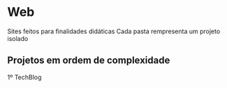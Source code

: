 # Web
Sites feitos para finalidades didáticas
Cada pasta rempresenta um projeto isolado

## Projetos em ordem de complexidade
1º TechBlog
